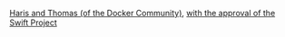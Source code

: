 [Haris and Thomas (of the Docker Community)](%%GITHUB-REPO%%), [with the approval of the Swift Project](https://lists.swift.org/pipermail/swift-dev/Week-of-Mon-20160118/000908.html)
